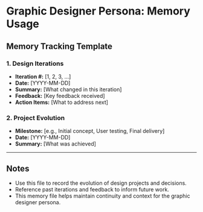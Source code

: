 # Graphic Designer Persona: Memory Usage

## Memory Tracking Template

### 1. Design Iterations
- **Iteration #:** [1, 2, 3, ...]
- **Date:** [YYYY-MM-DD]
- **Summary:** [What changed in this iteration]
- **Feedback:** [Key feedback received]
- **Action Items:** [What to address next]

### 2. Project Evolution
- **Milestone:** [e.g., Initial concept, User testing, Final delivery]
- **Date:** [YYYY-MM-DD]
- **Summary:** [What was achieved]

---

## Notes
- Use this file to record the evolution of design projects and decisions.
- Reference past iterations and feedback to inform future work.
- This memory file helps maintain continuity and context for the graphic designer persona. 